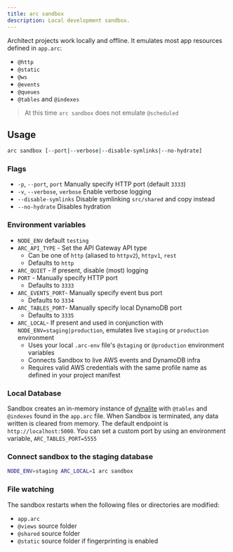 ```yaml
---
title: arc sandbox
description: Local development sandbox.
---
```


Architect projects work locally and offline. It emulates most app resources defined in `app.arc`:

- `@http`
- `@static`
- `@ws`
- `@events`
- `@queues`
- `@tables` and `@indexes`

> At this time `arc sandbox` does not emulate `@scheduled`

## Usage

```bash
arc sandbox [--port|--verbose|--disable-symlinks|--no-hydrate]
```

### Flags

- `-p`, `--port`, `port` Manually specify HTTP port (default `3333`)
- `-v`, `--verbose`, `verbose` Enable verbose logging
- `--disable-symlinks` Disable symlinking `src/shared` and copy instead
- `--no-hydrate` Disables hydration

### Environment variables

- `NODE_ENV` default `testing`
- `ARC_API_TYPE` - Set the API Gateway API type
  - Can be one of `http` (aliased to `httpv2`), `httpv1`, `rest`
  - Defaults to `http`
- `ARC_QUIET` - If present, disable (most) logging
- `PORT` - Manually specify HTTP port
  - Defaults to `3333`
- `ARC_EVENTS_PORT`- Manually specify event bus port
  - Defaults to `3334`
- `ARC_TABLES_PORT`- Manually specify local DynamoDB port
  - Defaults to `3335`
- `ARC_LOCAL`- If present and used in conjunction with `NODE_ENV=staging|production`, emulates live `staging` or `production` environment
  - Uses your local `.arc-env` file's `@staging` or `@production` environment variables
  - Connects Sandbox to live AWS events and DynamoDB infra
  - Requires valid AWS credentials with the same profile name as defined in your project manifest


### Local Database

Sandbox creates an in-memory instance of [dynalite](https://github.com/mhart/dynalite) with `@tables` and `@indexes` found in the `app.arc` file. When Sandbox is terminated, any data written is cleared from memory. The default endpoint is `http://localhost:5000`. You can set a custom port by using an environment variable, `ARC_TABLES_PORT=5555`

### Connect sandbox to the staging database

```bash
NODE_ENV=staging ARC_LOCAL=1 arc sandbox
```

### File watching

The sandbox restarts when the following files or directories are modified:

- `app.arc`
- `@views` source folder
- `@shared` source folder
- `@static` source folder if fingerprinting is enabled
